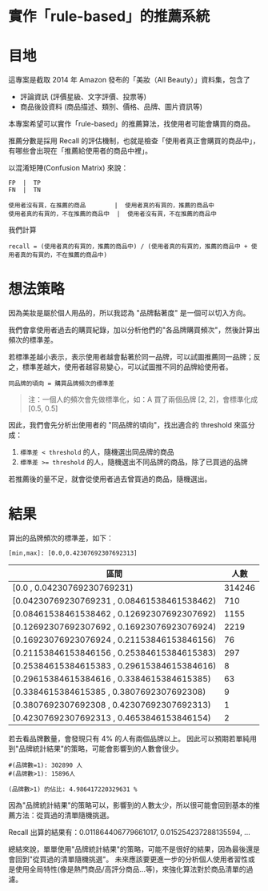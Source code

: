 # 實作「rule-based」的推薦系統

# 目地
這專案是截取 2014 年 Amazon 發布的「美妝（All Beauty）」資料集，包含了
* 評論資訊 (評價星級、文字評價、投票等)
* 商品後設資料 (商品描述、類別、價格、品牌、圖片資訊等)

本專案希望可以實作「rule-based」的推薦算法，找使用者可能會購買的商品。

推薦分數是採用 Recall 的評估機制，也就是檢查「使用者真正會購買的商品中」，有哪些會出現在「推薦給使用者的商品中裡」。

以混淆矩陣(Confusion Matrix) 來說：
```
FP  |  TP
FN  |  TN
```

```
使用者沒有買，在推薦的商品        |  使用者真的有買的，推薦的商品中
使用者真的有買的，不在推薦的商品中  |  使用者沒有買，不在推薦的商品中
```

我們計算

```
recall = (使用者真的有買的，推薦的商品中) / (使用者真的有買的，推薦的商品中 + 使用者真的有買的，不在推薦的商品中)
```

# 想法策略

因為美妝是屬於個人用品的，所以我認為 "品牌黏著度" 是一個可以切入方向。

我們會拿使用者過去的購買紀錄，加以分析他們的"各品牌購買頻次"，然後計算出頻次的標準差。

若標準差越小表示，表示使用者越會黏著於同一品牌，可以試圖推薦同一品牌；反之，標準差越大，使用者越容易變心，可以試圖推不同的品牌給使用者。

```
同品牌的頃向 = 購買品牌頻次的標準差
```
> 注：一個人的頻次會先做標準化，如：A 買了兩個品牌 [2, 2]，會標準化成 [0.5, 0.5] 

因此，我們會先分析出使用者的 "同品牌的頃向"，找出適合的 threshold 來區分成：
1. `標準差 < threshold` 的人，隨機選出同品牌的商品
2. `標準差 >= threshold` 的人，隨機選出不同品牌的商品，除了已買過的品牌

若推薦後的量不足，就會從使用者過去曾買過的商品，隨機選出。

# 結果

算出的品牌頻次的標準差，如下：

`[min,max]: [0.0,0.42307692307692313]`

| 區間                                         | 人數     |
|---------------------------------------------|--------|
| [0.0 , 0.04230769230769231)                 | 314246 |
| [0.04230769230769231 , 0.08461538461538462) | 710    |
| [0.08461538461538462 , 0.12692307692307692) | 1155   |
| [0.12692307692307692 , 0.16923076923076924) | 2219   |
| [0.16923076923076924 , 0.21153846153846156) | 76     |
| [0.21153846153846156 , 0.25384615384615383) | 297    |
| [0.25384615384615383 , 0.29615384615384616) | 8      |
| [0.29615384615384616 , 0.3384615384615385)  | 63     |
| [0.3384615384615385 , 0.3807692307692308)   | 9      |
| [0.3807692307692308 , 0.42307692307692313)  | 1      |
| [0.42307692307692313 , 0.4653846153846154)  | 2      |

若去看品牌數量，會發現只有 4% 的人有兩個品牌以上。
因此可以預期若單純用到"品牌統計結果"的策略，可能會影響到的人數會很少。

```
#(品牌數=1): 302890 人
#(品牌數>1): 15896人

(品牌數>1) 的佔比: 4.986417220329631 %
```

因為"品牌統計結果"的策略可以，影響到的人數太少，所以很可能會回到基本的推薦方法：從買過的清單隨機挑選。

Recall 出算的結果有：0.011864406779661017, 0.015254237288135594, ...

總結來說，單單使用"品牌統計結果"的策略，可能不是很好的結果，因為最後還是會回到"從買過的清單隨機挑選"。
未來應該要更進一步的分析個人使用者習性或是使用全局特性(像是熱門商品/高評分商品…等)，來強化算法對於商品清單的過濾。